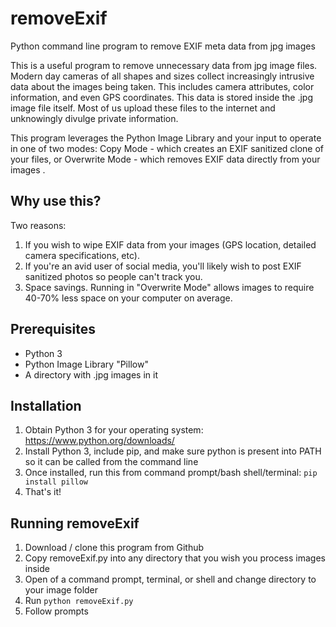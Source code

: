 # removeExif
Python command line program to remove EXIF meta data from jpg images

This is a useful program to remove unnecessary  data from jpg image files. Modern day cameras of all shapes and sizes collect increasingly intrusive data about the images being taken. This includes camera attributes, color information, and even GPS coordinates. This data is stored inside the .jpg image file itself. Most of us upload these files to the internet and unknowingly divulge private information.

This program leverages the Python Image Library and your input to operate in one of two modes: Copy Mode - which creates an EXIF sanitized clone of your files, or Overwrite Mode - which removes EXIF data directly from your images .

## Why use this?
Two reasons:
1) If you wish to wipe EXIF data from your images (GPS location, detailed camera specifications, etc).
3) If you're an avid user of social media, you'll likely wish to post EXIF sanitized photos so people can't track you.
2) Space savings. Running in "Overwrite Mode" allows images to require 40-70% less space on your computer on average.

## Prerequisites
* Python 3
* Python Image Library "Pillow"
* A directory with .jpg images in it

## Installation
1) Obtain Python 3 for your operating system: https://www.python.org/downloads/
2) Install Python 3, include pip, and make sure python is present into PATH so it can be called from the command line
3) Once installed, run this from command prompt/bash shell/terminal: `pip install pillow`
4) That's it!

## Running removeExif
1) Download / clone this program from Github
2) Copy removeExif.py into any directory that you wish you process images inside
3) Open of a command prompt, terminal, or shell and change directory to your image folder 
3) Run `python removeExif.py`
4) Follow prompts
